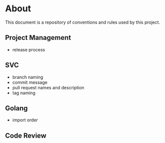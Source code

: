 # About

This document is a repository of conventions and rules used by this project.

## Project Management

* release process

## SVC

* branch naming
* commit message
* pull request names and description
* tag naming

## Golang

* import order

## Code Review